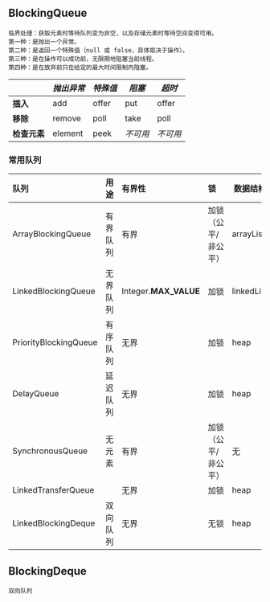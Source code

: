 ## BlockingQueue

~~~
临界处理：获取元素时等待队列变为非空，以及存储元素时等待空间变得可用。
第一种：是抛出一个异常。
第二种：是返回一个特殊值（null 或 false，具体取决于操作）。
第三种：是在操作可以成功前，无限期地阻塞当前线程。
第四种：是在放弃前只在给定的最大时间限制内阻塞。
~~~

|              | *抛出异常* | *特殊值* | *阻塞*   | *超时*   |
| ------------ | ---------- | -------- | -------- | -------- |
| **插入**     | add        | offer    | put      | offer    |
| **移除**     | remove     | poll     | take     | poll     |
| **检查元素** | element    | peek     | *不可用* | *不可用* |

### 常用队列

| 队列                  | 用途     | 有界性                | 锁                  | 数据结构   |
| :-------------------- | -------- | :-------------------- | :------------------ | ---------- |
| ArrayBlockingQueue    | 有界队列 | 有界                  | 加锁（公平/非公平） | arrayList  |
| LinkedBlockingQueue   | 无界队列 | Integer.**MAX_VALUE** | 加锁                | linkedList |
| PriorityBlockingQueue | 有序队列 | 无界                  | 加锁                | heap       |
| DelayQueue            | 延迟队列 | 无界                  | 加锁                | heap       |
| SynchronousQueue      | 无元素   | 有界                  | 加锁（公平/非公平） | 无         |
| LinkedTransferQueue   |          | 无界                  | 加锁                | heap       |
| LinkedBlockingDeque   | 双向队列 | 无界                  | 无锁                | heap       |













## BlockingDeque

~~~ 
双向队列
~~~

